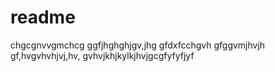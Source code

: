 # readme #
chgcgnvvgmchcg
ggfjhghghjgv,jhg
gfdxfcchgvh
gfggvmjhvjh
gf,hvgvhvhjvj,hv,
gvhvjkhjkylkjhvjgcgfyfyfjyf
